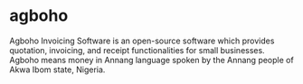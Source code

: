 # agboho
Agboho Invoicing Software is an open-source software which provides quotation, invoicing, and receipt functionalities for small businesses. Agboho means money in Annang language spoken by the Annang people of Akwa Ibom state, Nigeria.
